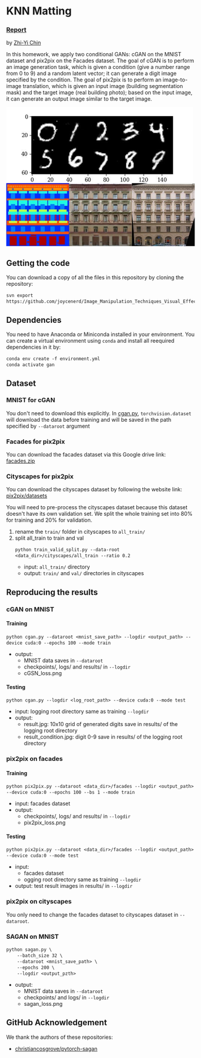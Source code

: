 # KNN Matting

### [Report](./docs/REPORT.pdf)
by [Zhi-Yi Chin](https://joycenerd.github.io/)

In this homework, we apply two conditional GANs: cGAN on the MNIST dataset and pix2pix on the Facades dataset. The goal of cGAN is to perform an image generation task, which is given a condition (give a number range from 0 to 9) and a random latent vector; it can generate a digit image specified by the condition. The goal of pix2pix is to perform an image-to-image translation, which is given an input image (building segmentation mask) and the target image (real building photo); based on the input image, it can generate an output image similar to the target image.

![](figure/result_condition.jpg)
![](figure/Test_result_2.jpg)


## Getting the code

You can download a copy of all the files in this repository by cloning the repository:

```
svn export https://github.com/joycenerd/Image_Manipulation_Techniques_Visual_Effects/trunk/hw2
```

## Dependencies

You need to have Anaconda or Miniconda installed in your environment. You can create a virtual environment using `conda` and install all reequired dependencies in it by:

```
conda env create -f environment.yml
conda activate gan
```

## Dataset

### MNIST for cGAN
You don't need to download this explicitly. In [cgan.py](./cgan.py), `torchvision.dataset` will download the data before training and will be saved in the path  specified by `--dataroot` argument

### Facades for pix2pix
You can download the facades dataset via this Google drive link: [facades.zip](https://drive.google.com/file/d/1UqbM-upR2HOMauj0m6E4ci7aV3jvaOC1/view?usp=sharing)

### Cityscapes for pix2pix
You can download the cityscapes dataset by following the website link: [pix2pix/datasets](http://efrosgans.eecs.berkeley.edu/pix2pix/datasets/)

You will need to pre-process the cityscapes dataset because this dataset doesn't have its own validation set. We split the whole training set into 80% for training and 20% for validation.

1. rename the `train/` folder in cityscapes to `all_train/`
2. split all_train to train and val
    ```
    python train_valid_split.py --data-root <data_dir>/cityscapes/all_train --ratio 0.2
    ``` 
    * input: `all_train/` directory
    * output: `train/` and `val/` directories in cityscapes

## Reproducing the results

### cGAN on MNIST

#### Training
```
python cgan.py --dataroot <mnist_save_path> --logdir <output_path> --device cuda:0 --epochs 100 --mode train
```
* output:
    * MNIST data saves in `--dataroot`
    * checkpoints/, logs/ and results/ in `--logdir`
    * cGSN_loss.png

#### Testing
```
python cgan.py --logdir <log_root_path> --device cuda:0 --mode test
``` 
* input: logging root directory same as training `--logdir`
* output:
    * result.jpg: 10x10 grid of generated digits save in results/ of the logging root directory
    * result_condition.jpg: digit 0-9 save in results/ of the logging root directory

### pix2pix on facades

#### Training
```
python pix2pix.py --dataroot <data_dir>/facades --logdir <output_path> --device cuda:0 --epochs 100 --bs 1 --mode train
```
* input: facades dataset
* output:
    * checkpoints/, logs/ and results/ in `--logdir`
    * pix2pix_loss.png

#### Testing
```
python pix2pix.py --dataroot <data_dir>/facades --logdir <output_path> --device cuda:0 --mode test
```
* input:
    * facades dataset
    * ogging root directory same as training `--logdir`
* output: test result images in results/ in `--logdir`

### pix2pix on cityscapes
You only need to change the facades dataset to cityscapes dataset in `--dataroot`.

### SAGAN on MNIST
```
python sagan.py \
    --batch_size 32 \
    --dataroot <mnist_save_path> \
    --epochs 200 \
    --logdir <output_pzth>
```
* output: 
    * MNIST data saves in `--dataroot`
    * checkpoints/ and logs/ in `--logdir`
    * sagan_loss.png

## GitHub Acknowledgement

 We thank the authors of these repositories:
 * [christiancosgrove/pytorch-sagan](https://github.com/christiancosgrove/pytorch-sagan)
 